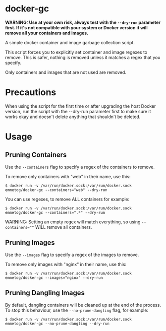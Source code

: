 # docker-gc

**WARNING: Use at your own risk, always test with the `--dry-run` parameter first. If it's not
compatible with your system or Docker version it will remove all your containers and images.**

A simple docker container and image garbage collection script.

This script forces you to explicitly set container and image regexes to
remove. This is safer, nothing is removed unless it matches a regex that
you specify.

Only containers and images that are not used are removed.

Precautions
===========

When using the script for the first time or after upgrading the host Docker version, run the
script with the --dry-run parameter first to make sure it works okay and doesn't delete
anything that shouldn't be deleted.

Usage
=====

Pruning Containers
-------------------

Use the `--containers` flag to specify a regex of the containers to remove.

To remove only containers with "web" in their name, use this:
```
$ docker run -v /var/run/docker.sock:/var/run/docker.sock emmetog/docker-gc --containers="web" --dry-run
```

You can use regexes, to remove ALL containers for example:
```
$ docker run -v /var/run/docker.sock:/var/run/docker.sock emmetog/docker-gc --containers=".*" --dry-run
```

WARNING: Setting an empty regex will match everything, so using `--containers=""` WILL remove all containers.

Pruning Images
-------------------

Use the `--images` flag to specify a regex of the images to remove.

To remove only images with "nginx" in their name, use this:
```
$ docker run -v /var/run/docker.sock:/var/run/docker.sock emmetog/docker-gc --images="nginx" --dry-run
```

Pruning Dangling Images
-----------------------

By default, dangling containers will be cleaned up at the end of the process. To stop this behaviour, use
the `--no-prune-dangling` flag, for example:
```
$ docker run -v /var/run/docker.sock:/var/run/docker.sock emmetog/docker-gc --no-prune-dangling --dry-run
```
